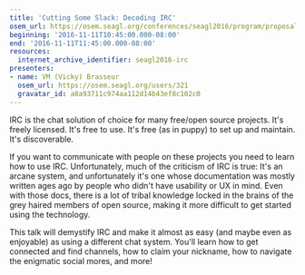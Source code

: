 ```yaml
---
title: 'Cutting Some Slack: Decoding IRC'
osem_url: https://osem.seagl.org/conferences/seagl2016/program/proposals/123
beginning: '2016-11-11T10:45:00.000-08:00'
end: '2016-11-11T11:45:00.000-08:00'
resources:
  internet_archive_identifier: seagl2016-irc
presenters:
- name: VM (Vicky) Brasseur
  osem_url: https://osem.seagl.org/users/321
  gravatar_id: a8a93711c974aa112d14b43ef8c102c0
---
```


IRC is the chat solution of choice for many free/open source projects. It's freely licensed. It's free to use. It's free (as in puppy) to set up and maintain. It's discoverable.

If you want to communicate with people on these projects you need to learn how to use IRC. Unfortunately, much of the criticism of IRC is true: It's an arcane system, and unfortunately it's one whose documentation was mostly written ages ago by people who didn't have usability or UX in mind. Even with those docs, there is a lot of tribal knowledge locked in the brains of the grey haired members of open source, making it more difficult to get started using the technology.

This talk will demystify IRC and make it almost as easy (and maybe even as enjoyable) as using a different chat system. You'll learn how to get connected and find channels, how to claim your nickname, how to navigate the enigmatic social mores, and more!
